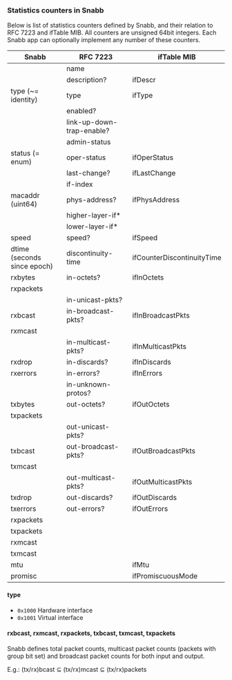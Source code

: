 ### Statistics counters in Snabb

Below is list of statistics counters defined by Snabb, and their relation to
RFC 7223 and ifTable MIB. All counters are unsigned 64bit integers. Each Snabb
app can optionally implement any number of these counters.

| Snabb                        | RFC 7223                     | ifTable MIB
| -----                        | --------                     | -----------
|                              | name                         |
|                              | description?                 | ifDescr
| type (~= identity)           | type                         | ifType
|                              | enabled?                     |
|                              | link-up-down-trap-enable?    |
|                              | admin-status                 |
| status (= enum)              | oper-status                  | ifOperStatus
|                              | last-change?                 | ifLastChange
|                              | if-index                     |
| macaddr (uint64)             | phys-address?                | ifPhysAddress
|                              | higher-layer-if*             |
|                              | lower-layer-if*              |
| speed                        | speed?                       | ifSpeed
| dtime (seconds since epoch)  | discontinuity-time           | ifCounterDiscontinuityTime
| rxbytes                      | in-octets?                   | ifInOctets
| rxpackets                    |                              |
|                              | in-unicast-pkts?             |
| rxbcast                      | in-broadcast-pkts?           | ifInBroadcastPkts
| rxmcast                      |                              |
|                              | in-multicast-pkts?           | ifInMulticastPkts
| rxdrop                       | in-discards?                 | ifInDiscards
| rxerrors                     | in-errors?                   | ifInErrors
|                              | in-unknown-protos?           |
| txbytes                      | out-octets?                  | ifOutOctets
| txpackets                    |                              |
|                              | out-unicast-pkts?            |
| txbcast                      | out-broadcast-pkts?          | ifOutBroadcastPkts
| txmcast                      |                              |
|                              | out-multicast-pkts?          | ifOutMulticastPkts
| txdrop                       | out-discards?                | ifOutDiscards
| txerrors                     | out-errors?                  | ifOutErrors
| rxpackets                    |                              |
| txpackets                    |                              |
| rxmcast                      |                              |
| txmcast                      |                              |
| mtu                          |                              | ifMtu
| promisc                      |                              | ifPromiscuousMode


#### type

 - `0x1000` Hardware interface
 - `0x1001` Virtual interface

#### rxbcast, rxmcast, rxpackets, txbcast, txmcast, txpackets

Snabb defines total packet counts, multicast packet counts (packets with group
bit set) and broadcast packet counts for both input and output.

   E.g.: (tx/rx)bcast ⊆ (tx/rx)mcast ⊆ (tx/rx)packets
